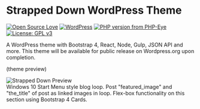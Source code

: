 # Strapped Down WordPress Theme
[![Open Source Love](https://badges.frapsoft.com/os/v2/open-source.png?v=103)](https://github.com/bkaminski/Strapped-Down-WordPress-Theme/) [![WordPress](https://img.shields.io/wordpress/v/akismet.svg?style=flat-square)](https://github.com/bkaminski/Strapped-Down-WordPress-Theme/) [![PHP version from PHP-Eye](https://img.shields.io/php-eye/symfony/symfony.svg?style=flat-square)](https://github.com/bkaminski/Strapped-Down-WordPress-Theme/) [![License: GPL v3](https://img.shields.io/badge/License-GPL%20v3-blue.svg)](https://www.gnu.org/licenses/gpl-3.0)

A WordPress theme with Bootstrap 4, React, Node, Gulp, JSON API and more.
This theme will be available for public release on Wordpress.org upon completion.

(theme preview)

![Strapped Down Preview](http://s233122301.onlinehome.us/media_types/sD_theme_priview.gif)
<br />
Windows 10 Start Menu style blog loop. Post "featured_image" and "the_title" of post as linked images in loop. Flex-box functionality on this section using Bootstrap 4 Cards.


